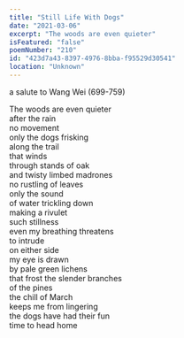 ```yaml
---
title: "Still Life With Dogs"
date: "2021-03-06"
excerpt: "The woods are even quieter"
isFeatured: "false"
poemNumber: "210"
id: "423d7a43-8397-4976-8bba-f95529d30541"
location: "Unknown"
---
```


a salute to Wang Wei (699-759)

The woods are even quieter  
after the rain  
no movement  
only the dogs frisking  
along the trail  
that winds  
through stands of oak  
and twisty limbed madrones  
no rustling of leaves  
only the sound  
of water trickling down  
making a rivulet  
such stillness  
even my breathing threatens  
to intrude  
on either side  
my eye is drawn  
by pale green lichens  
that frost the slender branches  
of the pines  
the chill of March  
keeps me from lingering  
the dogs have had their fun  
time to head home
